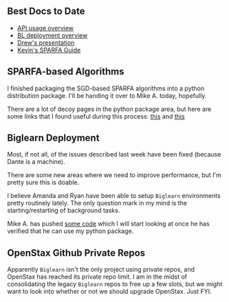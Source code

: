 ## Best Docs to Date
- [API usage overview](https://github.com/openstax/napkin-notes/blob/master/kevin/160921_biglearnApis/api_usage.md)
- [BL deployment overview](https://github.com/openstax/napkin-notes/blob/master/kevin/BiglearnArchitectureDeployment.pdf)
- [Drew's presentation](https://docs.google.com/presentation/d/1qoPqBLD4XqOsIfcM6aJH7IaDQRsxxuA6QBLy4GIZy7w/edit#slide=id.p)
- [Kevin's SPARFA Guide](https://github.com/openstax/sparfa-sandbox/blob/klb_sgd/klb_sparfa_guide/sparfa_guide.pdf)

## SPARFA-based Algorithms

I finished packaging
the SGD-based SPARFA algorithms
into a python distribution package.
I'll be handing it over to Mike A. today, hopefully.

There are a lot of decoy pages
in the python package area,
but here are some links
that I found useful during this process:
[this](https://packaging.python.org/tutorials/distributing-packages/#)
and
[this](https://blog.ionelmc.ro/2014/05/25/python-packaging/#the-structure)

## Biglearn Deployment

Most, if not all,
of the issues described last week
have been fixed
(because Dante is a machine).

There are some new areas
where we need to improve performance,
but I'm pretty sure this is doable.

I believe Amanda and Ryan
have been able to setup `Biglearn` environments
pretty routinely lately.
The only question mark in my mind
is the starting/restarting of background tasks.

Mike A. has pushed
[some code](https://github.com/openstax/biglearn-sparfa-server)
which I will start looking at
once he has verified
that he can use 
my python package.

## OpenStax Github Private Repos

Apparently `Biglearn` isn't the only project
using private repos,
and OpenStax has reached
its private repo limit.
I am in the midst of consolidating
the legacy `Biglearn` repos
to free up a few slots,
but we might want to look
into whether or not
we should upgrade OpenStax.
Just FYI.
